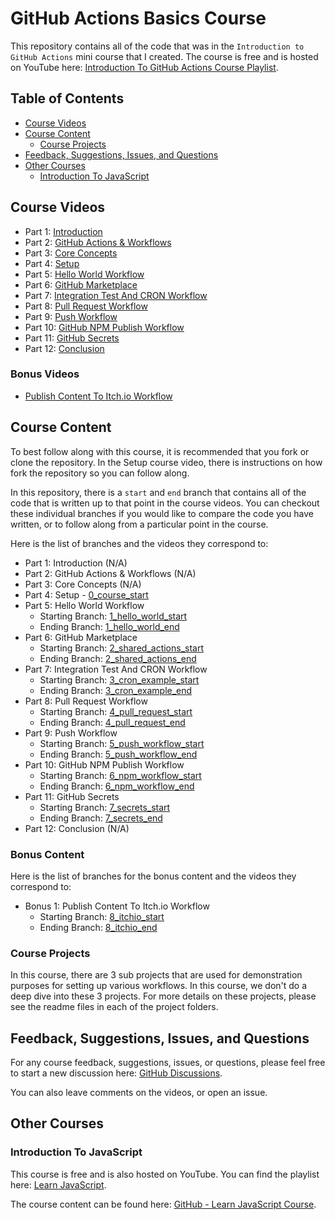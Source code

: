 # GitHub Actions Basics Course

This repository contains all of the code that was in the `Introduction to GitHub Actions` mini course that I created. The course is free and is hosted on YouTube here: [Introduction To GitHub Actions Course Playlist](https://www.youtube.com/watch?v=6FZEfoRlSXc&list=PLmcXe0-sfoSig2tvPV6FOLFb9O5ruP_mG).

## Table of Contents

* [Course Videos](#course-videos)
* [Course Content](#course-content)
  * [Course Projects](#course-projects)
* [Feedback, Suggestions, Issues, and Questions](#feedback-suggestions-issues-and-questions)
* [Other Courses](#other-courses)
  * [Introduction To JavaScript](#introduction-to-javascript)

## Course Videos

* Part 1: [Introduction](https://youtu.be/6FZEfoRlSXc)
* Part 2: [GitHub Actions & Workflows](https://youtu.be/Bmp6oWgwS1c)
* Part 3: [Core Concepts](https://youtu.be/LsvCD3jhyH0)
* Part 4: [Setup](https://youtu.be/IceH_0_9c5o)
* Part 5: [Hello World Workflow](https://youtu.be/eCOv4AeC6Ic)
* Part 6: [GitHub Marketplace](https://youtu.be/_Jenrwr86kI)
* Part 7: [Integration Test And CRON Workflow](https://youtu.be/qXirDGGrG34)
* Part 8: [Pull Request Workflow](https://youtu.be/0U5QNUoF36I)
* Part 9: [Push Workflow](https://youtu.be/FanJf-RFPAQ)
* Part 10: [GitHub NPM Publish Workflow](https://youtu.be/9pEBe7yArV8)
* Part 11: [GitHub Secrets](https://youtu.be/nmWLoSBOlJM)
* Part 12: [Conclusion](https://youtu.be/5-EFvnLC0FQ)

### Bonus Videos

* [Publish Content To Itch.io Workflow](#TODO)

## Course Content

To best follow along with this course, it is recommended that you fork or clone the repository. In the Setup course video, there is instructions on how fork the repository so you can follow along.

In this repository, there is a `start` and `end` branch that contains all of the code that is written up to that point in the course videos. You can checkout these individual branches if you would like to compare the code you have written, or to follow along from a particular point in the course.

Here is the list of branches and the videos they correspond to:

* Part 1: Introduction (N/A)
* Part 2: GitHub Actions & Workflows (N/A)
* Part 3: Core Concepts (N/A)
* Part 4: Setup - [0_course_start](https://github.com/devshareacademy/github-actions-basics-course/tree/0_course_start)
* Part 5: Hello World Workflow
  * Starting Branch: [1_hello_world_start](https://github.com/devshareacademy/github-actions-basics-course/tree/1_hello_world_start)
  * Ending Branch: [1_hello_world_end](https://github.com/devshareacademy/github-actions-basics-course/tree/1_hello_world_end)
* Part 6: GitHub Marketplace
  * Starting Branch: [2_shared_actions_start](https://github.com/devshareacademy/github-actions-basics-course/tree/2_shared_actions_start)
  * Ending Branch: [2_shared_actions_end](https://github.com/devshareacademy/github-actions-basics-course/tree/2_shared_actions_end)
* Part 7: Integration Test And CRON Workflow
  * Starting Branch: [3_cron_example_start](https://github.com/devshareacademy/github-actions-basics-course/tree/3_cron_example_start)
  * Ending Branch: [3_cron_example_end](https://github.com/devshareacademy/github-actions-basics-course/tree/3_cron_example_end)
* Part 8: Pull Request Workflow
  * Starting Branch: [4_pull_request_start](https://github.com/devshareacademy/github-actions-basics-course/tree/4_pull_request_start)
  * Ending Branch: [4_pull_request_end](https://github.com/devshareacademy/github-actions-basics-course/tree/4_pull_request_end)
* Part 9: Push Workflow
  * Starting Branch: [5_push_workflow_start](https://github.com/devshareacademy/github-actions-basics-course/tree/5_push_workflow_start)
  * Ending Branch: [5_push_workflow_end](https://github.com/devshareacademy/github-actions-basics-course/tree/5_push_workflow_end)
* Part 10: GitHub NPM Publish Workflow
  * Starting Branch: [6_npm_workflow_start](https://github.com/devshareacademy/github-actions-basics-course/tree/6_npm_workflow_start)
  * Ending Branch: [6_npm_workflow_end](https://github.com/devshareacademy/github-actions-basics-course/tree/6_npm_workflow_end)
* Part 11: GitHub Secrets
  * Starting Branch: [7_secrets_start](https://github.com/devshareacademy/github-actions-basics-course/tree/7_secrets_start)
  * Ending Branch: [7_secrets_end](https://github.com/devshareacademy/github-actions-basics-course/tree/7_secrets_end)
* Part 12: Conclusion (N/A)

### Bonus Content

Here is the list of branches for the bonus content and the videos they correspond to:

* Bonus 1: Publish Content To Itch.io Workflow
  * Starting Branch: [8_itchio_start](https://github.com/devshareacademy/github-actions-basics-course/tree/8_itchio_start)
  * Ending Branch: [8_itchio_end](https://github.com/devshareacademy/github-actions-basics-course/tree/8_itchio_end)

### Course Projects

In this course, there are 3 sub projects that are used for demonstration purposes for setting up various workflows. In this course, we don't do a deep dive into these 3 projects. For more details on these projects, please see the readme files in each of the project folders.

## Feedback, Suggestions, Issues, and Questions

For any course feedback, suggestions, issues, or questions, please feel free to start a new discussion here: [GitHub Discussions](https://github.com/devshareacademy/github-actions-basics-course/discussions).

You can also leave comments on the videos, or open an issue.

## Other Courses

### Introduction To JavaScript

This course is free and is also hosted on YouTube. You can find the playlist here: [Learn JavaScript](https://www.youtube.com/playlist?list=PLmcXe0-sfoSgHQRKVWeJuIldauc9dL4rR).

The course content can be found here: [GitHub - Learn JavaScript Course](https://github.com/scottwestover/learn-javascript-course).
